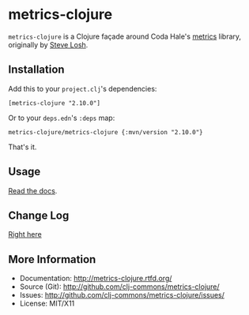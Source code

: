 metrics-clojure
===============

`metrics-clojure` is a Clojure façade around Coda Hale's [metrics][] library, originally
by [Steve Losh](http://stevelosh.com/).

[metrics]: http://metrics.dropwizard.io

Installation
------------

Add this to your `project.clj`'s dependencies:

    [metrics-clojure "2.10.0"]

Or to your `deps.edn`'s `:deps` map:

    metrics-clojure/metrics-clojure {:mvn/version "2.10.0"}


That's it.

Usage
-----

[Read the docs](http://metrics-clojure.rtfd.org/).


Change Log
-----------

[Right here](https://github.com/clj-commons/metrics-clojure/blob/master/ChangeLog.md)


More Information
----------------

* Documentation: <http://metrics-clojure.rtfd.org/>
* Source (Git): <http://github.com/clj-commons/metrics-clojure/>
* Issues: <http://github.com/clj-commons/metrics-clojure/issues/>
* License: MIT/X11
